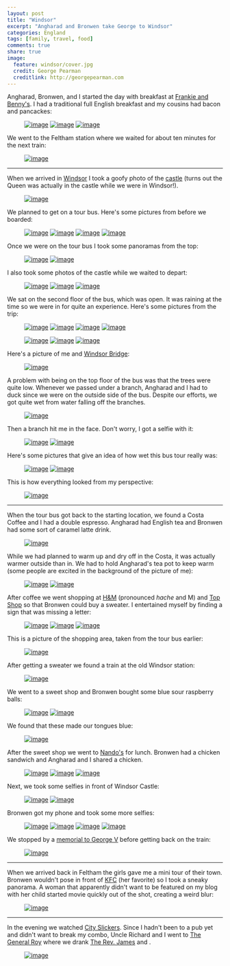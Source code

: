 ```yaml
---
layout: post
title: "Windsor"
excerpt: "Angharad and Bronwen take George to Windsor"
categories: England
tags: [family, travel, food]
comments: true
share: true
image:
  feature: windsor/cover.jpg
  credit: George Pearman
  creditlink: http://georgepearman.com
---
```


Angharad, Bronwen, and I started the day with breakfast at [Frankie and Benny's](http://www.frankieandbennys.com).  I had a traditional full English breakfast and my cousins had bacon and pancackes:

<figure class="third">
	<a href="{{site.url}}/images/windsor/1.jpg" title="Traditional English Breakfast"><img src="{{site.url}}/images/windsor/1.jpg" alt="image"></a>
	<a href="{{site.url}}/images/windsor/2.jpg" title="Bacon and pancakes"><img src="{{site.url}}/images/windsor/2.jpg" alt="image"></a>
	<a href="{{site.url}}/images/windsor/4.jpg" title="Selfie at Frankie and Benny's"><img src="{{site.url}}/images/windsor/4.jpg" alt="image"></a>
</figure>

We went to the Feltham station where we waited for about ten minutes for the
next train:

<figure class="full">
	<a href="{{site.url}}/images/windsor/6.jpg" title="Selfie at the train station"><img src="{{site.url}}/images/windsor/6.jpg" alt="image"></a>
</figure>

--- 

When we arrived in [Windsor](https://en.wikipedia.org/wiki/Windsor,_Berkshire)
I took a goofy photo of the [castle](http://www.windsor.gov.uk/things-to-do/windsor-castle-p43983) (turns out the Queen was actually in the castle while we were in Windsor!).

<figure class="full">
	<a href="{{site.url}}/images/windsor/8.jpg" title="Selfie with Windsor Castle"><img src="{{site.url}}/images/windsor/8.jpg" alt="image"></a>
</figure>

We planned to get on a tour bus.  Here's some pictures from before we boarded:

<figure class="half">
	<a href="{{site.url}}/images/windsor/9.jpg" title="Our tour bus"><img src="{{site.url}}/images/windsor/9.jpg" alt="image"></a>
	<a href="{{site.url}}/images/windsor/12.jpg" title="Types of shops in the area"><img src="{{site.url}}/images/windsor/12.jpg" alt="image"></a>
	<a href="{{site.url}}/images/windsor/10.jpg" title="Angharad and Bronwen"><img src="{{site.url}}/images/windsor/10.jpg" alt="image"></a>
	<a href="{{site.url}}/images/windsor/11.jpg" title="Angharad and Bronwen"><img src="{{site.url}}/images/windsor/11.jpg" alt="image"></a>
</figure>

Once we were on the tour bus I took some panoramas from the top:

<figure class="full">
	<a href="{{site.url}}/images/windsor/15.jpg" title="Panorama on top of the tour bus"><img src="{{site.url}}/images/windsor/15.jpg" alt="image"></a>
	<a href="{{site.url}}/images/windsor/17.jpg" title="Panorama on top of the tour bus"><img src="{{site.url}}/images/windsor/17.jpg" alt="image"></a>
</figure>

I also took some photos of the castle while we waited to depart:

<figure class="third">
	<a href="{{site.url}}/images/windsor/13.jpg" title="Windsor Castle"><img src="{{site.url}}/images/windsor/13.jpg" alt="image"></a>
	<a href="{{site.url}}/images/windsor/14.jpg" title="Windsor Castle"><img src="{{site.url}}/images/windsor/14.jpg" alt="image"></a>
	<a href="{{site.url}}/images/windsor/18.jpg" title="Windsor Castle"><img src="{{site.url}}/images/windsor/18.jpg" alt="image"></a>
</figure>

We sat on the second floor of the bus, which was open.  It was raining at the
time so we were in for quite an experience.  Here's some pictures from the
trip:

<figure class="half">
	<a href="{{site.url}}/images/windsor/22.jpg" title="Windsor Castle"><img src="{{site.url}}/images/windsor/22.jpg" alt="image"></a>
	<a href="{{site.url}}/images/windsor/27.jpg" title="Eton College"><img src="{{site.url}}/images/windsor/27.jpg" alt="image"></a>
	<a href="{{site.url}}/images/windsor/29.jpg" title="Eton"><img src="{{site.url}}/images/windsor/29.jpg" alt="image"></a>
	<a href="{{site.url}}/images/windsor/37.jpg" title="Windsor Castle"><img src="{{site.url}}/images/windsor/37.jpg" alt="image"></a>
</figure>
<figure class="full">
	<a href="{{site.url}}/images/windsor/28.jpg" title="Eton College"><img src="{{site.url}}/images/windsor/28.jpg" alt="image"></a>
	<a href="{{site.url}}/images/windsor/32.jpg" title="I don't remember where this was, probably Eton"><img src="{{site.url}}/images/windsor/32.jpg" alt="image"></a>
	<a href="{{site.url}}/images/windsor/36.jpg" title="Windsor Farm"><img src="{{site.url}}/images/windsor/36.jpg" alt="image"></a>
</figure>

Here's a picture of me and [Windsor Bridge](https://en.wikipedia.org/wiki/Windsor_Bridge):

<figure class="full">
	<a href="{{site.url}}/images/windsor/30.jpg" title="Windsor Bridge"><img src="{{site.url}}/images/windsor/30.jpg" alt="image"></a>
</figure>

A problem with being on the top floor of the bus was that the trees were quite
low.  Whenever we passed under a branch, Angharad and I had to duck since we
were on the outside side of the bus.  Despite our efforts, we got quite wet
from water falling off the branches.

<figure class="full">
	<a href="{{site.url}}/images/windsor/25.jpg" title="Branches are very close to my head"><img src="{{site.url}}/images/windsor/25.jpg" alt="image"></a>
</figure>

Then a branch hit me in the face.  Don't worry, I got a selfie with it:

<figure class="half">
	<a href="{{site.url}}/images/windsor/33.jpg" title="Selfie with a tree branch thats about to hit me"><img src="{{site.url}}/images/windsor/33.jpg" alt="image"></a>
	<a href="{{site.url}}/images/windsor/34.jpg" title="A branch just hit me"><img src="{{site.url}}/images/windsor/34.jpg" alt="image"></a>
</figure>

Here's some pictures that give an idea of how wet this bus tour really was:

<figure class="half">
	<a href="{{site.url}}/images/windsor/16.jpg" title="Selfie at the beginning of the tour"><img src="{{site.url}}/images/windsor/16.jpg" alt="image"></a>
	<a href="{{site.url}}/images/windsor/39.jpg" title="Angharad and George under a bridge in the rain"><img src="{{site.url}}/images/windsor/39.jpg" alt="image"></a>
</figure>

This is how everything looked from my perspective:

<figure class="full">
	<a href="{{site.url}}/images/windsor/31.jpg" title="Rain on my glasses the whole tour"><img src="{{site.url}}/images/windsor/31.jpg" alt="image"></a>
</figure>

--- 

When the tour bus got back to the starting location, we found a Costa Coffee
and I had a double espresso. Angharad had English tea and Bronwen had some sort
of caramel latte drink.

<figure class="full">
	<a href="{{site.url}}/images/windsor/41.jpg" title="Bronwen at Costa Coffee"><img src="{{site.url}}/images/windsor/41.jpg" alt="image"></a>
</figure>

While we had planned to warm up and dry off in the Costa, it was actually
warmer outside than in.  We had to hold Angharad's tea pot to keep warm (some
people are excited in the background of the picture of me):

<figure class="half">
	<a href="{{site.url}}/images/windsor/42.jpg" title="Holding a tea pot to stay warm"><img src="{{site.url}}/images/windsor/42.jpg" alt="image"></a>
	<a href="{{site.url}}/images/windsor/44.jpg" title="Holding a tea pot to stay warm"><img src="{{site.url}}/images/windsor/44.jpg" alt="image"></a>
</figure>

After coffee we went shopping at [H&M](http://www.hm.com/) (pronounced _hache_ and M) and [Top Shop](http://www.hm.com/) so
that Bronwen could buy a sweater.  I entertained myself by finding a sign that
was missing a letter:

<figure class="third">
	<a href="{{site.url}}/images/windsor/48.jpg" title="British H&M"><img src="{{site.url}}/images/windsor/48.jpg" alt="image"></a>
	<a href="{{site.url}}/images/windsor/47.jpg" title="Top Shop"><img src="{{site.url}}/images/windsor/47.jpg" alt="image"></a>
	<a href="{{site.url}}/images/windsor/45.jpg" title="Missing an S, whoever made this was basic in the summer"><img src="{{site.url}}/images/windsor/45.jpg" alt="image"></a>
</figure>

This is a picture of the shopping area, taken from the tour bus earlier:

<figure class="full">
	<a href="{{site.url}}/images/windsor/19.jpg" title="Windsor shopping area"><img src="{{site.url}}/images/windsor/19.jpg" alt="image"></a>
</figure>

After getting a sweater we found a train at the old Windsor station:

<figure class="full">
	<a href="{{site.url}}/images/windsor/50.jpg" title="George and an old train"><img src="{{site.url}}/images/windsor/50.jpg" alt="image"></a>
</figure>

We went to a sweet shop and Bronwen bought some blue sour raspberry balls:

<figure class="half">
	<a href="{{site.url}}/images/windsor/51.jpg" title="Sweet Shop"><img src="{{site.url}}/images/windsor/51.jpg" alt="image"></a>
	<a href="{{site.url}}/images/windsor/66.jpg" title="Blue sour raspberry balls"><img src="{{site.url}}/images/windsor/66.jpg" alt="image"></a>
</figure>

We found that these made our tongues blue:

<figure class="full">
	<a href="{{site.url}}/images/windsor/63.jpg" title="George and Bronwen have blue tongues"><img src="{{site.url}}/images/windsor/63.jpg" alt="image"></a>
</figure>

After the sweet shop we went to [Nando's](http://www.nandos.co.uk) for lunch.
Bronwen had a chicken sandwich and Angharad and I shared a chicken.

<figure class="third">
	<a href="{{site.url}}/images/windsor/21.jpg" title="Selfie with Nando's from the top of the tour bus"><img src="{{site.url}}/images/windsor/21.jpg" alt="image"></a>
	<a href="{{site.url}}/images/windsor/65.jpg" title="Nando's Chicken Logo"><img src="{{site.url}}/images/windsor/65.jpg" alt="image"></a>
	<a href="{{site.url}}/images/windsor/58.jpg" title="Lunch at Nando's"><img src="{{site.url}}/images/windsor/58.jpg" alt="image"></a>
</figure>

Next, we took some selfies in front of Windsor Castle:

<figure class="half">
	<a href="{{site.url}}/images/windsor/55.jpg" title="Selfie with Windsor Castle"><img src="{{site.url}}/images/windsor/55.jpg" alt="image"></a>
	<a href="{{site.url}}/images/windsor/56.jpg" title="Selfie with Windsor Castle"><img src="{{site.url}}/images/windsor/56.jpg" alt="image"></a>
</figure>

Bronwen got my phone and took some more selfies:

<figure class="half">
	<a href="{{site.url}}/images/windsor/59.jpg" title="Selfie with Windsor Castle"><img src="{{site.url}}/images/windsor/59.jpg" alt="image"></a>
	<a href="{{site.url}}/images/windsor/61.jpg" title="Selfie with Windsor Castle"><img src="{{site.url}}/images/windsor/61.jpg" alt="image"></a>
	<a href="{{site.url}}/images/windsor/62.jpg" title="Selfie with Windsor Castle"><img src="{{site.url}}/images/windsor/62.jpg" alt="image"></a>
	<a href="{{site.url}}/images/windsor/64.jpg" title="Selfie with Windsor Castle"><img src="{{site.url}}/images/windsor/64.jpg" alt="image"></a>
</figure>

We stopped by a [memorial to George V](http://www.thamesweb.co.uk/windsor/memorials/geov_mem.html) before getting back on the train:

<figure class="full">
	<a href="{{site.url}}/images/windsor/68.jpg" title="George and George's Fountain"><img src="{{site.url}}/images/windsor/68.jpg" alt="image"></a>
</figure>

---

When we arrived back in Feltham the girls gave me a mini tour of their town.
Bronwen wouldn't pose in front of [KFC](http://www.kfc.com) (her favorite) so I took a sneaky
panorama.  A woman that apparently didn't want to be featured on my blog with
her child started movie quickly out of the shot, creating a weird blur:

<figure class="full">
	<a href="{{site.url}}/images/windsor/71.jpg" title="Bronwen and KFC"><img src="{{site.url}}/images/windsor/71.jpg" alt="image"></a>
</figure>

---

In the evening we watched [City
Slickers](http://www.imdb.com/title/tt0101587/).  Since I hadn't been to a pub
yet and didn't want to break my combo, Uncle Richard and I went to [The
General Roy](http://www.sizzlingpubs.co.uk/thegeneralroyfeltham/) where we
drank [The Rev. James](http://www.sabrain.com/beers/draught/the-rev-james) and
[]().

<figure class="full">
	<a href="{{site.url}}/images/windsor/72.jpg" title="The General Roy"><img src="{{site.url}}/images/windsor/72.jpg" alt="image"></a>
</figure>
